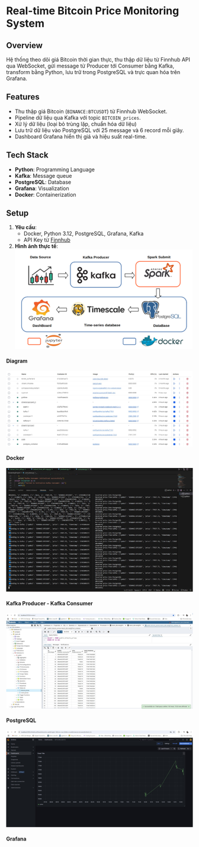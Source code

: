 # Real-time Bitcoin Price Monitoring System

## Overview
Hệ thống theo dõi giá Bitcoin thời gian thực, thu thập dữ liệu từ Finnhub API qua WebSocket, gửi message từ Producer tới Consumer bằng Kafka, transform bằng Python, lưu trữ trong PostgreSQL và trực quan hóa trên Grafana.

## Features
- Thu thập giá Bitcoin (`BINANCE:BTCUSDT`) từ Finnhub WebSocket.
- Pipeline dữ liệu qua Kafka với topic `BITCOIN_prices`.
- Xử lý dữ liệu (loại bỏ trùng lặp, chuẩn hóa dữ liệu)
- Lưu trữ dữ liệu vào PostgreSQL với 25 message và 6 record mỗi giây.
- Dashboard Grafana hiển thị giá và hiệu suất real-time.

## Tech Stack
- **Python**: Programming Language
- **Kafka**: Message queue
- **PostgreSQL**: Database
- **Grafana**: Visualization
- **Docker**: Containerization

## Setup
1. **Yêu cầu**:
   - Docker, Python 3.12, PostgreSQL, Grafana, Kafka
   - API Key từ [Finnhub](https://finnhub.io/)
2. **Hình ảnh thực tế**:
![Diagram](Images/Diagram.png)
#### Diagram
![Docker](Images/Docker.jpg)
#### Docker
![Kafka](Images/Kafka.jpg)
#### Kafka Producer - Kafka Consumer
![PostgreSQL](Images/Postgres.jpg)
#### PostgreSQL
![Grafana](Images/Grafana.jpg)
#### Grafana
